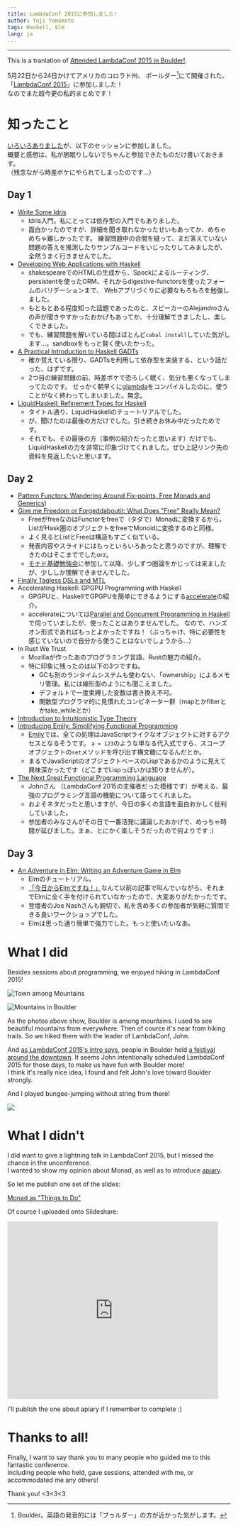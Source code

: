 ```yaml
---
title: LambdaConf 2015に参加しました!
author: Yuji Yamamoto
tags: Haskell, Elm
lang: ja
...
```

---

This is a tranlation of [Attended LambdaConf 2015 in Boulder!](http://the.igreque.info/posts/2015-05-26-lambdaconf-en.html).

5月22日から24日かけてアメリカのコロラド州、
ボールダー[^boulder]にて開催された、「[LambdaConf 2015](http://degoesconsulting.com/lambdaconf-2015/)」に参加しました！  
なのでまた超今更の私的まとめです！

[^boulder]: Boulder。英語の発音的には「ブゥルダー」の方が近かった気がします。

# 知ったこと

[いろいろありました](https://docs.google.com/spreadsheets/d/1f2VB7YrWojUmZ3Q1RAPGdGd9NsVLEl4x48zhDYbsUgM/edit#gid=0)が、以下のセッションに参加しました。  
概要と感想は、私が居眠りしないでちゃんと参加できたものだけ書いておきます。  
（残念ながら時差ボケにやられてしまったのです...）

## Day 1

- [Write Some Idris](https://github.com/degoes-consulting/lambdaconf-2015/tree/master/speakers/puffnfresh)
    - Idris入門。私にとっては依存型の入門でもありました。
    - 面白かったのですが、詳細を聞き取れなかったせいもあってか、めちゃめちゃ難しかったです。
      練習問題中の合間を縫って、まだ答えていない問題の答えを推測したりサンプルコードをいじったりしてみましたが、全然うまく行きませんでした。
- [Developing Web Applications with Haskell](https://github.com/serras/lambdaconf-2015-web)
    - shakespeareでのHTMLの生成から、Spockによるルーティング、persistentを使ったORM、それからdigestive-functorsを使ったフォームのバリデーションまで、
      Webアプリづくりに必要なもろもろを勉強しました。
    - もともとある程度知った話題であったのと、スピーカーのAlejandroさんの声が聞きやすかったおかげもあってか、十分理解できましたし、楽しくできました。
    - でも、練習問題を解いている間はほとんど`cabal install`していた気がします...。sandboxをもっと賢く使いたかった。
- [A Practical Introduction to Haskell GADTs](https://github.com/degoes-consulting/lambdaconf-2015/tree/master/speakers/goldfirere)
    - 確か覚えている限り、GADTsを利用して依存型を実装する、という話だった、はずです。
    - 2つ目の練習問題の前、時差ボケで恐ろしく眠く、気分も悪くなってしまってたのです。
      せっかく朝早くに[glambda](https://github.com/goldfirere/glambda)をコンパイルしたのに、使うことがなく終わってしまいました。無念。
- [LiquidHaskell: Refinement Types for Haskell](http://ucsd-progsys.github.io/liquidhaskell-tutorial/)
    - タイトル通り、LiquidHaskellのチュートリアルでした。
    - が、聞けたのは最後の方だけでした。引き続きお休み中だったためです。
    - それでも、その最後の方（事例の紹介だったと思います）だけでも、LiquidHaskellの力を非常に印象づけてくれました。ぜひ上記リンク先の資料を見返したいと思います。

## Day 2

- [Pattern Functors: Wandering Around Fix-points, Free Monads and Generics](https://github.com/degoes-consulting/lambdaconf-2015/blob/master/speakers/serras/pattern-functors.pdf))
- [Give me Freedom or Forgeddaboutit: What Does "Free" Really Mean?](https://github.com/degoes-consulting/lambdaconf-2015/blob/master/speakers/tel/freedom.pdf)
    - FreeがfreeなのはFunctorをfreeで（タダで）Monadに変換するから。ListがHask圏のオブジェクトをfreeでMonoidに変換するのと同様。
    - よく見るとListとFreeは構造もすごく似ている。
    - 発表内容やスライドにはもっといろいろあったと思うのですが、理解できたのはそこまででしたorz。
    - [モナド基礎勉強会](/posts/2015-03-23-monad-base.html)に参加して以降、少しずつ圏論をかじっては来ましたが、少ししか理解できませんでした。
- [Finally Tagless DSLs and MTL](https://github.com/degoes-consulting/lambdaconf-2015/blob/master/speakers/tel/mtl.pdf)
- Accelerating Haskell: GPGPU Programming with Haskell
    - GPGPUと、HaskellでGPGPUを簡単にできるようにする[accelerate](http://hackage.haskell.org/package/accelerate)の紹介。
    - accelerateについては[Parallel and Concurrent Programming in Haskell](http://chimera.labs.oreilly.com/books/1230000000929)で伺っていましたが、使ったことはありませんでした。
      なので、ハンズオン形式であればもっとよかったですね！（ぶっちゃけ、特に必要性を感じていないので自分から使うことはないでしょうから...）
- In Rust We Trust
    - Mozillaが作ったあのプログラミング言語、Rustの魅力の紹介。
    - 特に印象に残ったのは以下の3つですね。
        - GCも別のランタイムシステムも使わない、「ownership」によるメモリ管理。私には線形型のようにも聞こえました。
        - デフォルトで一度束縛した変数は書き換え不可。
        - 関数型プログラマ的に見慣れたコンビネーター群（mapとかfilterとかtake_whileとか）
- [Introduction to Intuitionistic Type Theory](https://github.com/degoes-consulting/lambdaconf-2015/blob/master/speakers/vpatryshev/intuitionistic-type-theory/IntroToIntuitionisticTypeTheory.pptx)
- [Introducing Emily: Simplifying Functional Programming](https://github.com/degoes-consulting/lambdaconf-2015/tree/master/speakers/mcclure)
    - [Emily](http://emilylang.org)では、全ての処理はJavaScriptライクなオブジェクトに対するアクセスとなるそうです。
      `a = 123`のような単なる代入式ですら、スコープオブジェクトの`set`メソッドを呼び出す構文糖になるんだとか。
    - まるでJavaScriptのオブジェクトベースのLispであるかのように見えて興味深かったです（どこまでLispっぽいかは知りませんが）。
- [The Next Great Functional Programming Language](http://www.slideshare.net/jdegoes/the-next-great-functional-programming-language)
    - Johnさん （LambdaConf 2015の主催者だった模様です）が考える、最強のプログラミング言語の機能について語ってくれました。
    - およそネタだったと思いますが、今日の多くの言語を面白おかしく批判していました。
    - 参加者のみなさんがその日で一番活発に議論したおかげで、めっちゃ時間が延びました。まぁ、とにかく楽しそうだったので何よりです :)

## Day 3

- [An Adventure in Elm: Writing an Adventure Game in Elm](https://github.com/rtfeldman/lambdaconf-2015-elm-workshop)
    - Elmのチュートリアル。
    - [「今日からElmですね！」](/posts/2015-02-17-kbkz_tech.html)なんて以前の記事で叫んでいながら、それまでElmに全く手を付けられていなかったので、大変ありがたかったです。
    - 登壇者のJoe Nashさんも親切で、私を含め多くの参加者が気軽に質問できる良いワークショップでした。
    - Elmは思った通り簡単で強力でした。もっと使いたいなあ。

# What I did

Besides sessions about programming, we enjoyed hiking in LambdaConf 2015!

![Town among Mountains](/imgs/2015-05-25-boulder-town-among-mountains.jpg)

![Mountains in Boulder](/imgs/2015-05-25-boulder-mountains.jpg)

As the photos above show, Boulder is among mountains. I used to see beautiful mountains from everywhere.
Then of cource it's near from hiking trails. So we hiked there with the leader of LambdaConf, John.

And [as LambdaConf 2015's intro says](http://www.degoesconsulting.com/lambdaconf-2015/#lambdaconf-h1),
people in Boulder held [a festival around the downtown](http://www.bceproductions.com/boulder-creek-festival/).
It seems John intentionally scheduled LambdaConf 2015 for those days, to make us have fun with Boulder more!  
I think it's really nice idea, I found and felt John's love toward Boulder strongly.

And I played bungee-jumping without string from there!

![](/imgs/2015-05-25-boulder-creek-festival-jumping-step.jpg)

# What I didn't

I did want to give a lightning talk in LambdaConf 2015, but I missed the chance in the unconference.  
I wanted to show my opinion about Monad, as well as to introduce [apiary](https://github.com/philopon/apiary).

So let me publish one set of the slides:

[Monad as "Things to Do"](/slides/2015-05-24-monad-as-to-do-en.html)

Of cource I uploaded onto Slideshare:

<iframe src="https://www.slideshare.net/slideshow/embed_code/key/ktoguT36qNQfw5" width="476" height="400" frameborder="0" marginwidth="0" marginheight="0" scrolling="no"></iframe>

I'll publish the one about apiary if I remember to complete :)

# Thanks to all!

Finally, I want to say thank you to many people who guided me to this fantastic conference.  
Including people who held, gave sessions, attended with me, or accommodated me any others!

Thank you! \<3\<3\<3
